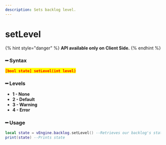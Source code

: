 ```yaml
---
description: Sets backlog level.
---
```


# setLevel

{% hint style="danger" %}
**API available only on Client Side.**
{% endhint %}

### ━ Syntax

<mark style="color:red;">**`[bool state] setLevel(int level)`**</mark>

### ━ Levels

* **1 - None**
* **2 - Default**
* **3 - Warning**
* **4 - Error**

### ━ Usage

```lua
local state = vEngine.backlog.setLevel() --Retrieves our backlog's state
print(state) --Prints state
```